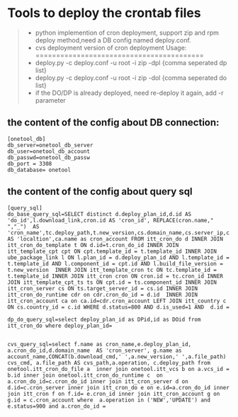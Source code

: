 Tools to deploy the crontab files
=======================================
>- python implemention of cron deployment, support zip and rpm deploy method,need a DB config named deploy.conf.
>- cvs deployment version of cron deployment
Usage:
=========================================
>- deploy.py -c deploy.conf -u root -i zip -dpl {comma seperated dp list}
>- deploy.py -c deploy.conf -u root -i zip -dol {comma seperated do list}
>- if the DO/DP is already deployed, need re-deploy it again, add -r parameter


## the content of the config about DB connection:
```
[onetool_db]
db_server=onetool_db_server
db_user=onetool_db_account
db_passwd=onetool_db_passw
db_port = 3308
db_database= onetool
```

## the content of the config about query sql 
```
[query_sql]
do_base_query_sql=SELECT distinct d.deploy_plan_id,d.id AS 'do_id',l.download_link,cron.id AS 'cron_id', REPLACE(cron.name," ","_")  AS 'cron_name',tc.deploy_path,t.new_version,cs.domain_name,cs.server_ip,c.name AS 'localtion',ca.name as cron_account FROM itt_cron_do d INNER JOIN itt_cron_do_template t ON d.id=t.cron_do_id INNER JOIN itt_template_cpt cpt ON cpt.template_id = t.template_id INNER JOIN ube_package_link l ON l.plan_id = d.deploy_plan_id AND l.template_id = t.template_id AND l.component_id = cpt.id AND l.build_file_version = t.new_version  INNER JOIN itt_template_cron tc ON tc.template_id = t.template_id INNER JOIN itt_cron cron ON cron.id = tc.cron_id INNER JOIN itt_template_cpt_ts ts ON cpt.id = ts.component_id INNER JOIN itt_cron_server cs ON ts.target_server_id = cs.id INNER JOIN itt_cron_do_runtime cdr on cdr.cron_do_id = d.id  INNER JOIN itt_cron_account ca on ca.id=cdr.cron_account LEFT JOIN itt_country c ON cs.country_id = c.id WHERE d.status=800 AND d.is_used=1 AND  d.id =

dp_do_query_sql=select deploy_plan_id as DPid,id as DOid from itt_cron_do where deploy_plan_id=


cvs_query_sql=select f.name as cron_name,e.deploy_plan_id, a.cron_do_id,d.domain_name  AS 'cron_server', g.name as account_name,CONCAT(b.download_cmd,' ',a.new_version,' ',a.file_path) cvs_cmd, a.file_path AS cvs_path,a.operation, c.deploy_path from onetool.itt_cron_do_file a  inner join onetool.itt_vcs b on a.vcs_id = b.id inner join onetool.itt_cron_do_runtime c  on a.cron_do_id=c.cron_do_id inner join itt_cron_server d on d.id=c.cron_server inner join itt_cron_do e on e.id=a.cron_do_id inner join itt_cron f on f.id= e.cron_id inner join itt_cron_account g on g.id = c.cron_account where  a.operation in ('NEW','UPDATE') and  e.status=900 and a.cron_do_id =
```
